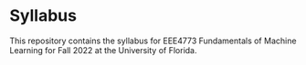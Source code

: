 # Syllabus

This repository contains the syllabus for EEE4773 Fundamentals of Machine Learning for Fall 2022 at the University of Florida.
